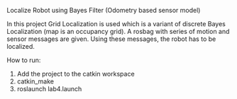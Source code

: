 Localize Robot using Bayes Filter
(Odometry based sensor model)

In this project Grid Localization is used which is a variant of discrete Bayes Localization (map is an occupancy grid). A rosbag with series of motion and sensor messages are given. Using these messages, the robot has to be localized. 

How to run:
1. Add the project to the catkin workspace
2. catkin_make
3. roslaunch lab4.launch
